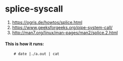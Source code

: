 # splice-syscall

1. https://ogris.de/howtos/splice.html
2. https://www.geeksforgeeks.org/pipe-system-call/
3. http://man7.org/linux/man-pages/man2/splice.2.html 

#### This is how it runs:

        # date |./a.out | cat

